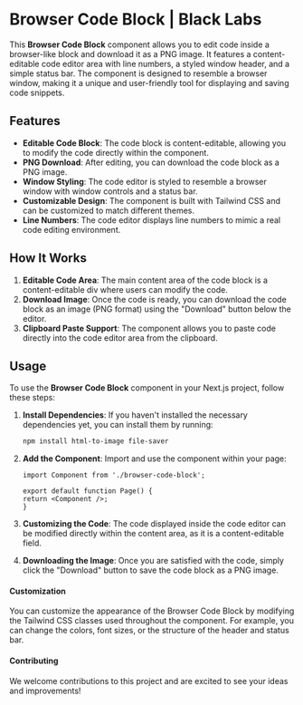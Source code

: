 # Browser Code Block | Black Labs

This **Browser Code Block** component allows you to edit code inside a browser-like block and download it as a PNG image. It features a content-editable code editor area with line numbers, a styled window header, and a simple status bar. The component is designed to resemble a browser window, making it a unique and user-friendly tool for displaying and saving code snippets.

## Features

- **Editable Code Block**: The code block is content-editable, allowing you to modify the code directly within the component.
- **PNG Download**: After editing, you can download the code block as a PNG image.
- **Window Styling**: The code editor is styled to resemble a browser window with window controls and a status bar.
- **Customizable Design**: The component is built with Tailwind CSS and can be customized to match different themes.
- **Line Numbers**: The code editor displays line numbers to mimic a real code editing environment.

## How It Works

1. **Editable Code Area**: The main content area of the code block is a content-editable div where users can modify the code.
2. **Download Image**: Once the code is ready, you can download the code block as an image (PNG format) using the "Download" button below the editor.
3. **Clipboard Paste Support**: The component allows you to paste code directly into the code editor area from the clipboard.

## Usage

To use the **Browser Code Block** component in your Next.js project, follow these steps:

1. **Install Dependencies**:
   If you haven't installed the necessary dependencies yet, you can install them by running:

   ```bash
   npm install html-to-image file-saver

2. **Add the Component**: 
Import and use the component within your page:
   ```
   import Component from './browser-code-block';
   
   export default function Page() {
   return <Component />;
   }

3. **Customizing the Code**: The code displayed inside the code editor can be modified directly within the content area, as it is a content-editable field.


4. **Downloading the Image**: Once you are satisfied with the code, simply click the "Download" button to save the code block as a PNG image.


#### Customization

You can customize the appearance of the Browser Code Block by modifying the Tailwind CSS classes used throughout the component. For example, you can change the colors, font sizes, or the structure of the header and status bar.


#### Contributing

We welcome contributions to this project and are excited to see your ideas and improvements!
